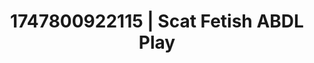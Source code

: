 ---
categories:
- Curvy goddess
- Softcore surrealism
- JOI (jerk off instructions)
- Intimate moaning
- Cumshot compilation
image: /assets/images/1747800922115.webp
layout: post
seo:
  description: Featured content with sensual Scat Fetish, ABDL Play. HD images available.
  keywords: Scat Fetish, ABDL Play
  og_image: /assets/images/1747800922115.webp
  schema_type: VisualArtwork
tags:
- ABDL Play
- Scat Fetish
- '#1747800922115'
title: 1747800922115 | Scat Fetish ABDL Play
---
